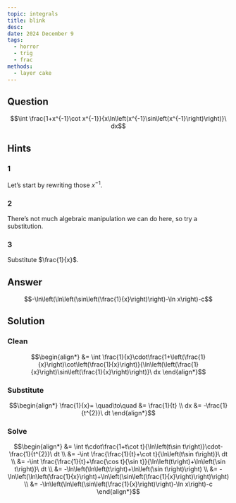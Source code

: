 ```yaml
---
topic: integrals
title: blink
desc: 
date: 2024 December 9
tags:
  - horror
  - trig
  - frac
methods:
  - layer cake
---
```



## Question
```math
\int \frac{1+x^{-1}\cot x^{-1}}{x\ln\left(x^{-1}\sin\left(x^{-1}\right)\right)}\ dx
```


## Hints

### 1
Let’s start by rewriting those $x^{-1}$.

### 2
There’s not much algebraic manipulation we can do here, so try a substitution.

### 3
Substitute $\frac{1}{x}$.


## Answer
```math
-\ln\left(\ln\left(\sin\left(\frac{1}{x}\right)\right)-\ln x\right)-c
```


## Solution

### Clean
```math
\begin{align*}
  &= \int \frac{1}{x}\cdot\frac{1+\left(\frac{1}{x}\right)\cot\left(\frac{1}{x}\right)}{\ln\left(\left(\frac{1}{x}\right)\sin\left(\frac{1}{x}\right)\right)}\ dx
\end{align*}
```

### Substitute
```math
\begin{align*}
  \frac{1}{x}= \quad\to\quad  &= \frac{1}{t}
  \\ dx &= -\frac{1}{t^{2}}\ dt
\end{align*}
```

### Solve
```math
\begin{align*}
  &= \int t\cdot\frac{1+t\cot t}{\ln\left(t\sin t\right)}\cdot-\frac{1}{t^{2}}\ dt
  \\ &= -\int \frac{\frac{1}{t}+\cot t}{\ln\left(t\sin t\right)}\ dt
  \\ &= -\int \frac{\frac{1}{t}+\frac{\cos t}{\sin t}}{\ln\left(t\right)+\ln\left(\sin t\right)}\ dt
  \\ &= -\ln\left(\ln\left(t\right)+\ln\left(\sin t\right)\right)
  \\ &= -\ln\left(\ln\left(\frac{1}{x}\right)+\ln\left(\sin\left(\frac{1}{x}\right)\right)\right)
  \\ &= -\ln\left(\ln\left(\sin\left(\frac{1}{x}\right)\right)-\ln x\right)-c
\end{align*}
```
